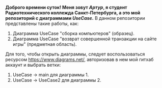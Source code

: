 **Доброго времени суток! Меня зовут _Артур_, я студент Радиотехнического коллежда Санкт-Петербурга, а это мой репозиторий с диаграммами _UseCase_.** 
В данном репозитории представлены такие работы, как:

1) Диаграмма UseCase "сборка компьютеров" (образец).
2) Диаграмма UseCase "возврат совершенной транзакции на сайте игры" (предметная область).

Для того, чтобы открыть диаграммы, следует воспользоваться ресурсом https://www.diagrams.net/, авторизовав в нем мой гитхаб аккаунт и выбрать ветки:
1) UseCase -> main для диаграммы 1.
2) UseCase -> UseCase2 для диаграммы 2.
